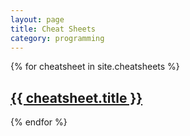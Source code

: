 ```yaml
---
layout: page
title: Cheat Sheets
category: programming
---
```


<div class="posts">
  {% for cheatsheet in site.cheatsheets %}
  <div class="post">
    <h2 class="index-post-title"><a href="{{ cheatsheet.url }}">{{ cheatsheet.title }}</a></h2>
<!-- 
    <div class="entry">
      {{ cheatsheet.thumbnail }}
    </div> -->
  </div>
  {% endfor %}
</div>